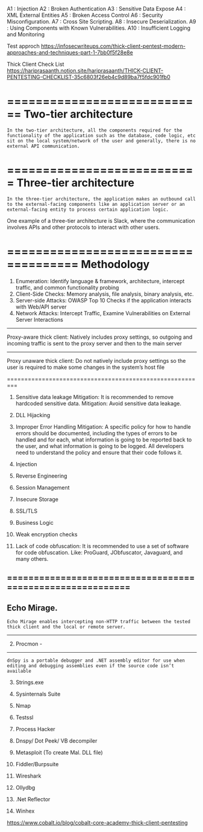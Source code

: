 A1 : Injection
A2 : Broken Authentication
A3 : Sensitive Data Expose
A4 : XML External Entities
A5 : Broken Access Control
A6 : Security Misconfiguration.
A7 : Cross Site Scripting.
A8 : Insecure Deserialization.
A9 : Using Components with Known Vulnerabilities.
A10 : Insufficient Logging and Monitoring

Test approch
    https://infosecwriteups.com/thick-client-pentest-modern-approaches-and-techniques-part-1-7bb0f5f28e8e

Thick Client Check List
    https://hariprasaanth.notion.site/hariprasaanth/THICK-CLIENT-PENTESTING-CHECKLIST-35c6803f26eb4c9d89ba7f5fdc901fb0

============================
Two-tier architecture
==============================
    In the two-tier architecture, all the components required for the functionality of the application such as the database, code logic, etc sit on the local system/network of the user and generally, there is no external API communication.

===========================
Three-tier architecture
===========================
    In the three-tier architecture, the application makes an outbound call to the external-facing components like an application server or an external-facing entity to process certain application logic. 
One example of a three-tier architecture is Slack, where the communication involves APIs and other protocols to interact with other users.


====================================
Methodology 
=========================
1.  Enumeration: Identify language & framework, architecture, intercept traffic, and common functionality probing
2.  Client-Side Checks: Memory analysis, file analysis, binary analysis, etc. 
3.  Server-side Attacks: OWASP Top 10 Checks if the application interacts with Web/API server
4.  Network Attacks: Intercept Traffic, Examine Vulnerabilities on External Server Interactions

__________________________
Proxy-aware thick client:  Natively includes proxy settings, so outgoing and incoming traffic is sent to the proxy server and then to the main server
___________________________
Proxy unaware thick client: Do not natively include proxy settings so the user is required to make some changes in the system’s host file

=========================================================
1. Sensitive data leakage
Mitigation: It is recommended to remove hardcoded sensitive data.
Mitigation: Avoid sensitive data leakage.


2. DLL Hijacking

3. Improper Error Handling
Mitigation:
    A specific policy for how to handle errors should be documented, including the types of errors to be handled and for each, what information is going to be reported back to the user, and what information is going to be logged. All developers need to understand the policy and ensure that their code follows it.


4. Injection

5. Reverse Engineering

6. Session Management

7. Insecure Storage

8. SSL/TLS

9. Business Logic

10. Weak encryption checks

11. Lack of code obfuscation:
It is recommended to use a set of software for code obfuscation. Like: ProGuard, JObfuscator, Javaguard, and many others.



==========================================================
-------------------
Echo Mirage.
--------------------
    Echo Mirage enables intercepting non-HTTP traffic between the tested thick client and the local or remote server.

----------------
2. Procmon -
----------------
    dnSpy is a portable debugger and .NET assembly editor for use when editing and debugging assemblies even if the source code isn’t available

3. Strings.exe

4. Sysinternals Suite

5. Nmap

6. Testssl

7. Process Hacker

8. Dnspy/ Dot Peek/ VB decompiler

9. Metasploit (To create Mal. DLL file)

10. Fiddler/Burpsuite

11. Wireshark

12. Ollydbg

13. .Net Reflector

14. Winhex


https://www.cobalt.io/blog/cobalt-core-academy-thick-client-pentesting